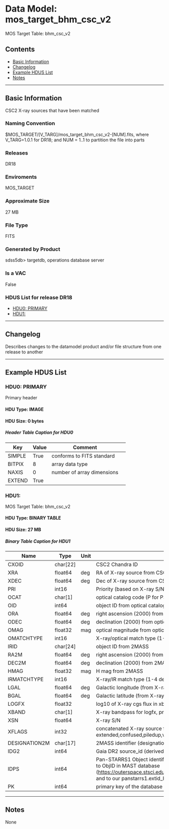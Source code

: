 # Data Model: mos_target_bhm_csc_v2


MOS Target Table: bhm_csc_v2


## Contents
- [Basic Information](#basic-information)
- [Changelog](#changelog)
- [Example HDUS List](#example-hdus-list)
- [Notes](#notes)

---

## Basic Information
CSC2 X-ray sources that have been matched

### Naming Convention
$MOS_TARGET/[V_TARG]/mos_target_bhm_csc_v2-[NUM].fits, where V_TARG=1.0.1 for DR18; and NUM = 1..1 to partition the file into parts

### Releases
DR18

### Enviroments
MOS_TARGET

### Approximate Size
27 MB

### File Type
FITS

### Generated by Product
sdss5db> targetdb, operations database server

### Is a VAC
False

### HDUS List for release DR18
  - [HDU0: PRIMARY](#hdu0-primary)
  - [HDU1: ](#hdu1)

---

## Changelog
Describes changes to the datamodel product and/or file structure from one release to another

---
## Example HDUS List

### HDU0: PRIMARY
Primary header

#### HDU Type: IMAGE
#### HDU Size:  0 bytes

##### Header Table Caption for HDU0
Key | Value | Comment | |
| --- | --- | --- | --- |
| SIMPLE | True | conforms to FITS standard |
| BITPIX | 8 | array data type |
| NAXIS | 0 | number of array dimensions |
| EXTEND | True |  |



### HDU1:
MOS Target Table: bhm_csc_v2

#### HDU Type: BINARY TABLE
#### HDU Size:  27 MB


##### Binary Table Caption for HDU1
Name | Type | Unit | Description |
| --- | --- | --- | --- |
 | CXOID | char[22] |  | CSC2 Chandra ID |
 | XRA | float64 | deg | RA of X-ray source from CSC2 |
 | XDEC | float64 | deg | Dec of X-ray source from CSC2 |
 | PRI | int16 |  | Priority (based on X-ray S/N) |
 | OCAT | char[1] |  | optical catalog code (P for PS1, G for Gaia) |
 | OID | int64 |  | object ID from optical catalog |
 | ORA | float64 | deg | right ascension (2000) from optical catalog |
 | ODEC | float64 | deg | declination (2000) from optical catalog |
 | OMAG | float32 | mag | optical magnitude from optical catalog |
 | OMATCHTYPE | int16 |  | X-ray/optical match type (1-4 definite/likely/multiple opt, multiple X) |
 | IRID | char[24] |  | object ID from 2MASS |
 | RA2M | float64 | deg | right ascension (2000) from 2MASS |
 | DEC2M | float64 | deg | declination (2000) from 2MASS |
 | HMAG | float32 | mag | H mag from 2MASS |
 | IRMATCHTYPE | int16 |  | X-ray/IR match type (1-4 definite/likely/multiple opt, multiple X) |
 | LGAL | float64 | deg | Galactic longitude (from X-ray position) |
 | BGAL | float64 | deg | Galactic latitude (from X-ray position) |
 | LOGFX | float32 |  | log10 of X-ray cgs flux in xband |
 | XBAND | char[1] |  | X-ray bandpass for logfx, priority b,m,s,h,w |
 | XSN | float64 |  | X-ray S/N |
 | XFLAGS | int32 |  | concatenated X-ray source flags: extended,confused,piledup,variable,streak,saturated |
 | DESIGNATION2M | char[17] |  | 2MASS identifier (designation) derived from irid |
 | IDG2 | int64 |  | Gaia DR2 source_id (derived from ocat, oid) |
 | IDPS | int64 |  | Pan-STARRS1 Object identifier (derived here from ocat+oid) - equivalent to ObjID in MAST database (https://outerspace.stsci.edu/display/PANSTARRS/PS1+Object+Identifiers), and to our panstarrs1.extid_hi_lo |
 | PK | int64 |  | primary key of the database table |



---
## Notes
None
